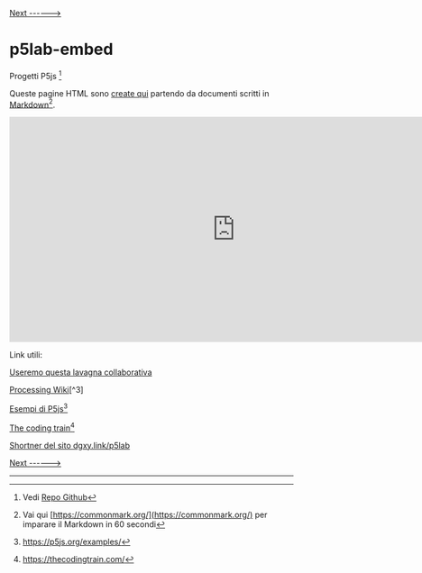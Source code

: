 [Next ------>](./immagini.md)

# p5lab-embed
Progetti P5js [^1]

Queste pagine HTML sono [create qui](https://github.com/omartek/p5lab-embed) partendo da documenti scritti in [Markdown](https://commonmark.org/)[^2].

<iframe src="https://preview.p5js.org/lazzariomar/embed/NQGn0oYx9" width="800" height="400" style="border:none;"></iframe>

Link utili:

[Useremo questa lavagna collaborativa](https://wbo.ophir.dev/boards/u4fn6g-WAcvpA0JPAGyHWSsda5tMpHOkxNTmhVKH2yo-)

[Processing Wiki](https://en.wikipedia.org/wiki/Processing_(programming_language)#p5.js)[^3]

[Esempi di P5js](https://p5js.org/examples/)[^4]

[The coding train](https://thecodingtrain.com/)[^5]

[Shortner del sito dgxy.link/p5lab](https://dgxy.link/p5lab)


[Next ------>](./immagini.md)

---
[^1]: Vedi [Repo Github](https://github.com/omartek/p5js-lab)
[^2]: Vai qui [https://commonmark.org/](https://commonmark.org/) per imparare il Markdown in 60 secondi
[^3]: https://en.wikipedia.org/wiki/Processing_(programming_language)#p5.js
[^4]: https://p5js.org/examples/
[^5]: https://thecodingtrain.com/
